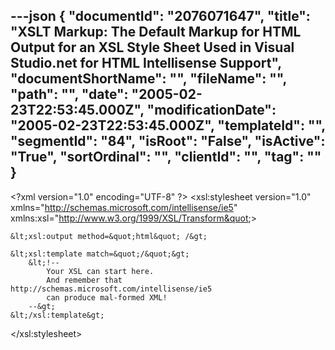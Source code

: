 ---json
{
  "documentId": "2076071647",
  "title": "XSLT Markup: The Default Markup for HTML Output for an XSL Style Sheet Used in Visual Studio.net for HTML Intellisense Support",
  "documentShortName": "",
  "fileName": "",
  "path": "",
  "date": "2005-02-23T22:53:45.000Z",
  "modificationDate": "2005-02-23T22:53:45.000Z",
  "templateId": "",
  "segmentId": "84",
  "isRoot": "False",
  "isActive": "True",
  "sortOrdinal": "",
  "clientId": "",
  "tag": ""
}
---

&lt;?xml version=&quot;1.0&quot; encoding=&quot;UTF-8&quot; ?&gt;
&lt;xsl:stylesheet
    version=&quot;1.0&quot;
    xmlns=&quot;http://schemas.microsoft.com/intellisense/ie5&quot;
    xmlns:xsl=&quot;http://www.w3.org/1999/XSL/Transform&quot;&gt;

    &lt;xsl:output method=&quot;html&quot; /&gt;

    &lt;xsl:template match=&quot;/&quot;&gt;
        &lt;!--
            Your XSL can start here.
            And remember that http://schemas.microsoft.com/intellisense/ie5
            can produce mal-formed XML!
        --&gt;
    &lt;/xsl:template&gt;

&lt;/xsl:stylesheet&gt;
